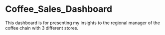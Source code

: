 # Coffee_Sales_Dashboard
This dashboard is for presenting my insights to the regional manager of the coffee chain with 3 different stores.
